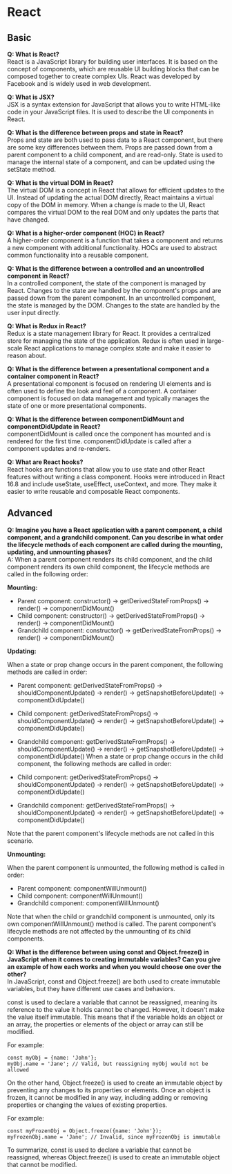 # React
## Basic
**Q: What is React?**  
React is a JavaScript library for building user interfaces. It is based on the concept of components, which are reusable UI building blocks that can be composed together to create complex UIs. React was developed by Facebook and is widely used in web development.

**Q: What is JSX?**  
JSX is a syntax extension for JavaScript that allows you to write HTML-like code in your JavaScript files. It is used to describe the UI components in React.

**Q: What is the difference between props and state in React?**  
Props and state are both used to pass data to a React component, but there are some key differences between them. Props are passed down from a parent component to a child component, and are read-only. State is used to manage the internal state of a component, and can be updated using the setState method.

**Q: What is the virtual DOM in React?**  
The virtual DOM is a concept in React that allows for efficient updates to the UI. Instead of updating the actual DOM directly, React maintains a virtual copy of the DOM in memory. When a change is made to the UI, React compares the virtual DOM to the real DOM and only updates the parts that have changed.

**Q: What is a higher-order component (HOC) in React?**  
A higher-order component is a function that takes a component and returns a new component with additional functionality. HOCs are used to abstract common functionality into a reusable component.

**Q: What is the difference between a controlled and an uncontrolled component in React?**  
In a controlled component, the state of the component is managed by React. Changes to the state are handled by the component's props and are passed down from the parent component. In an uncontrolled component, the state is managed by the DOM. Changes to the state are handled by the user input directly.

**Q: What is Redux in React?**  
Redux is a state management library for React. It provides a centralized store for managing the state of the application. Redux is often used in large-scale React applications to manage complex state and make it easier to reason about.

**Q: What is the difference between a presentational component and a container component in React?**  
A presentational component is focused on rendering UI elements and is often used to define the look and feel of a component. A container component is focused on data management and typically manages the state of one or more presentational components.

**Q: What is the difference between componentDidMount and componentDidUpdate in React?**  
componentDidMount is called once the component has mounted and is rendered for the first time. componentDidUpdate is called after a component updates and re-renders.

**Q: What are React hooks?**  
React hooks are functions that allow you to use state and other React features without writing a class component. Hooks were introduced in React 16.8 and include useState, useEffect, useContext, and more. They make it easier to write reusable and composable React components.

## Advanced
**Q: Imagine you have a React application with a parent component, a child component, and a grandchild component. Can you describe in what order the lifecycle methods of each component are called during the mounting, updating, and unmounting phases?**  
A: When a parent component renders its child component, and the child component renders its own child component, the lifecycle methods are called in the following order:

**Mounting:**

- Parent component: constructor() -> getDerivedStateFromProps() -> render() -> componentDidMount()
- Child component: constructor() -> getDerivedStateFromProps() -> render() -> componentDidMount()
- Grandchild component: constructor() -> getDerivedStateFromProps() -> render() -> componentDidMount()

**Updating:**

When a state or prop change occurs in the parent component, the following methods are called in order:

- Parent component: getDerivedStateFromProps() -> shouldComponentUpdate() -> render() -> getSnapshotBeforeUpdate() -> componentDidUpdate()
- Child component: getDerivedStateFromProps() -> shouldComponentUpdate() -> render() -> getSnapshotBeforeUpdate() -> componentDidUpdate()
- Grandchild component: getDerivedStateFromProps() -> shouldComponentUpdate() -> render() -> getSnapshotBeforeUpdate() -> componentDidUpdate()
When a state or prop change occurs in the child component, the following methods are called in order:

- Child component: getDerivedStateFromProps() -> shouldComponentUpdate() -> render() -> getSnapshotBeforeUpdate() -> componentDidUpdate()
- Grandchild component: getDerivedStateFromProps() -> shouldComponentUpdate() -> render() -> getSnapshotBeforeUpdate() -> componentDidUpdate()

Note that the parent component's lifecycle methods are not called in this scenario.

**Unmounting:**

When the parent component is unmounted, the following method is called in order:

- Parent component: componentWillUnmount()
- Child component: componentWillUnmount()
- Grandchild component: componentWillUnmount()

Note that when the child or grandchild component is unmounted, only its own componentWillUnmount() method is called. The parent component's lifecycle methods are not affected by the unmounting of its child components.

**Q: What is the difference between using const and Object.freeze() in JavaScript when it comes to creating immutable variables? Can you give an example of how each works and when you would choose one over the other?**  
In JavaScript, const and Object.freeze() are both used to create immutable variables, but they have different use cases and behaviors.

const is used to declare a variable that cannot be reassigned, meaning its reference to the value it holds cannot be changed. However, it doesn't make the value itself immutable. This means that if the variable holds an object or an array, the properties or elements of the object or array can still be modified.

For example:

    const myObj = {name: 'John'};
    myObj.name = 'Jane'; // Valid, but reassigning myObj would not be allowed
On the other hand, Object.freeze() is used to create an immutable object by preventing any changes to its properties or elements. Once an object is frozen, it cannot be modified in any way, including adding or removing properties or changing the values of existing properties.

For example:

    const myFrozenObj = Object.freeze({name: 'John'});
    myFrozenObj.name = 'Jane'; // Invalid, since myFrozenObj is immutable
To summarize, const is used to declare a variable that cannot be reassigned, whereas Object.freeze() is used to create an immutable object that cannot be modified.


